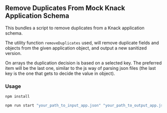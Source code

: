 ## Remove Duplicates From Mock Knack Application Schema

This bundles a script to remove duplicates from a Knack application schema.

The utility function `removeDuplicates` used, will remove duplicate fields and objects from the given application
object, and output a new sanitized version.

On arrays the duplication decision is based on a selected key.
The preferred item will be the last one,
similar to the js way of parsing json files
(the last key is the one that gets to decide the value in object).

### Usage

```bash
npm install
```

```bash
npm run start "your_path_to_input_app.json" "your_path_to_output_app.json"
```
